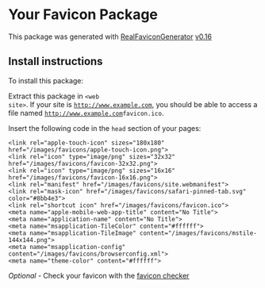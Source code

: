 # Your Favicon Package

This package was generated with [RealFaviconGenerator](https://realfavicongenerator.net/) [v0.16](https://realfavicongenerator.net/change_log#v0.16)

## Install instructions

To install this package:

Extract this package in <code>&lt;web site&gt;<?php echo /images/favicons/ ?></code>. If your site is <code>http://www.example.com</code>, you should be able to access a file named <code>http://www.example.com<?php echo /images/favicons/ ?>favicon.ico</code>.

Insert the following code in the `head` section of your pages:

    <link rel="apple-touch-icon" sizes="180x180" href="/images/favicons/apple-touch-icon.png">
    <link rel="icon" type="image/png" sizes="32x32" href="/images/favicons/favicon-32x32.png">
    <link rel="icon" type="image/png" sizes="16x16" href="/images/favicons/favicon-16x16.png">
    <link rel="manifest" href="/images/favicons/site.webmanifest">
    <link rel="mask-icon" href="/images/favicons/safari-pinned-tab.svg" color="#8bb4e3">
    <link rel="shortcut icon" href="/images/favicons/favicon.ico">
    <meta name="apple-mobile-web-app-title" content="No Title">
    <meta name="application-name" content="No Title">
    <meta name="msapplication-TileColor" content="#ffffff">
    <meta name="msapplication-TileImage" content="/images/favicons/mstile-144x144.png">
    <meta name="msapplication-config" content="/images/favicons/browserconfig.xml">
    <meta name="theme-color" content="#ffffff">

*Optional* - Check your favicon with the [favicon checker](https://realfavicongenerator.net/favicon_checker)